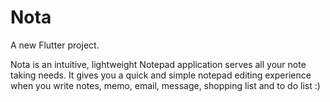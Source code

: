# Nota

A new Flutter project.

Nota is an intuitive, lightweight Notepad application serves all your note taking needs. It gives you a quick and simple notepad editing experience when you write notes, memo, email, message, shopping list and to do list :)

